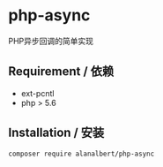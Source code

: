 # php-async

PHP异步回调的简单实现

## Requirement / 依赖

* ext-pcntl
* php > 5.6

## Installation / 安装

```sh
composer require alanalbert/php-async
```